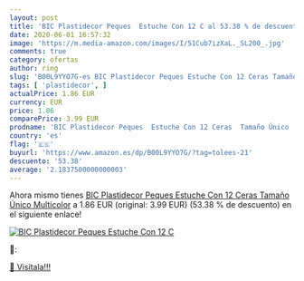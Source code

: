 ```yaml
---
layout: post
title: 'BIC Plastidecor Peques  Estuche Con 12 C al 53.38 % de descuento'
date: 2020-06-01 16:57:32
image: 'https://m.media-amazon.com/images/I/51Cub7izXaL._SL200_.jpg'
comments: true
category: ofertas
author: ring
slug: 'B00L9YYO7G-es BIC Plastidecor Peques Estuche Con 12 Ceras Tamaño Único...'
tags: [ 'plastidecor', ]
actualPrice: 1.86 EUR
currency: EUR
price: 1.86
comparePrice: 3.99 EUR
prodname: 'BIC Plastidecor Peques  Estuche Con 12 Ceras  Tamaño Único  Multicolor'
country: 'es'
flag: '🇪🇸'
buyurl: 'https://www.amazon.es/dp/B00L9YYO7G/?tag=tolees-21'
descuento: '53.38'
average: '2.1837500000000003'
---
```


Ahora mismo tienes [BIC Plastidecor Peques  Estuche Con 12 Ceras  Tamaño Único  Multicolor](https://www.amazon.es/dp/B00L9YYO7G/?tag=tolees-21) a 1.86 EUR (original: 3.99 EUR) (53.38 %  de descuento) en el siguiente enlace!

[![BIC Plastidecor Peques  Estuche Con 12 C](https://m.media-amazon.com/images/I/51Cub7izXaL._SL200_.jpg)](https://www.amazon.es/dp/B00L9YYO7G/?tag=tolees-21)

🔎:


[🛒 Visítala!!!](https://www.amazon.es/dp/B00L9YYO7G/?tag=tolees-21)
